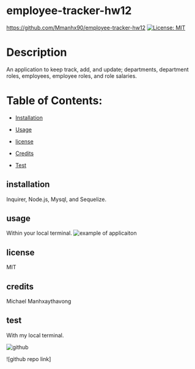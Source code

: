 # employee-tracker-hw12
  https://github.com/Mmanhx90/employee-tracker-hw12
  [![License: MIT](https://img.shields.io/badge/License-MIT-yellow.svg)](https://opensource.org/licenses/MIT)
  # Description
  An application to keep track, add, and update; departments, department roles, employees, employee roles, and role salaries.
  # Table of Contents:
  * [Installation](#installation)
  * [Usage](#usage)
  
 * [license](#license)

  * [Credits](#credits)
  * [Test](#test)
  

  ## installation
  Inquirer, Node.js, Mysql, and Sequelize.

  ## usage
  Within your local terminal.
  ![example of applicaiton](https://drive.google.com/file/d/1ICfyqLywtYLfWZy-TbDbw6TGfi2LNQh1/view)
  
  
## license

  MIT

  ## credits
  Michael Manhxaythavong

  ## test
  With my local terminal.


![github](https://github.com/mmanhx90)

![github repo link]